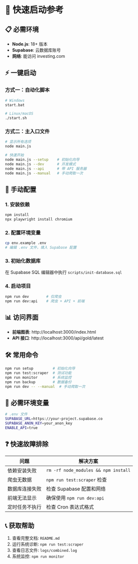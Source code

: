 # 🚀 快速启动参考

## 📋 必需环境

- **Node.js**: 18+ 版本
- **Supabase**: 云数据库账号
- **网络**: 能访问 investing.com

## ⚡ 一键启动

### 方式一：自动化脚本
```bash
# Windows
start.bat

# Linux/macOS
./start.sh
```

### 方式二：主入口文件
```bash
# 显示所有选项
node main.js

# 快速开始
node main.js --setup    # 初始化向导
node main.js --dev      # 开发模式
node main.js --api      # 带 API 服务器
node main.js --manual   # 手动爬取一次
```

## 🔧 手动配置

### 1. 安装依赖
```bash
npm install
npx playwright install chromium
```

### 2. 配置环境变量
```bash
cp env.example .env
# 编辑 .env 文件，填入 Supabase 配置
```

### 3. 初始化数据库
在 Supabase SQL 编辑器中执行 `scripts/init-database.sql`

### 4. 启动项目
```bash
npm run dev        # 仅爬虫
npm run dev:api    # 爬虫 + API + 前端
```

## 📊 访问界面

- **前端图表**: http://localhost:3000/index.html
- **API 接口**: http://localhost:3000/api/gold/latest

## 🛠️ 常用命令

```bash
npm run setup         # 初始化向导
npm run test:scraper  # 测试功能
npm run monitor       # 系统监控
npm run backup        # 数据备份
npm run dev -- --manual  # 手动爬取一次
```

## 📝 必需环境变量

```bash
# .env 文件
SUPABASE_URL=https://your-project.supabase.co
SUPABASE_ANON_KEY=your_anon_key
ENABLE_API=true
```

## ❓ 快速故障排除

| 问题 | 解决方案 |
|------|----------|
| 依赖安装失败 | `rm -rf node_modules && npm install` |
| 爬虫无数据 | `npm run test:scraper` 检查 |
| 数据库连接失败 | 检查 Supabase 配置和网络 |
| 前端无法显示 | 确保使用 `npm run dev:api` |
| 定时任务不执行 | 检查 Cron 表达式格式 |

## 📞 获取帮助

1. 查看完整文档: `README.md`
2. 运行系统诊断: `npm run test:scraper`
3. 查看日志文件: `logs/combined.log`
4. 系统监控: `npm run monitor`
